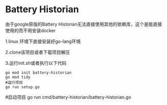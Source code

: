 # Battery Historian
由于google原版的Battery Historian无法直接使用其他的依赖库，这个是能直接使用的而不用安装docker


1.linux 环境下直接安装好go-lang环境

2.clone该项目或者下载项目解压

3.运行init.sh或者执行以下代码

    go mod init battery-historian
    go mod tidy
    #运行项目
    go run setup.go


#启动项目
go run cmd/battery-historian/battery-historian.go
